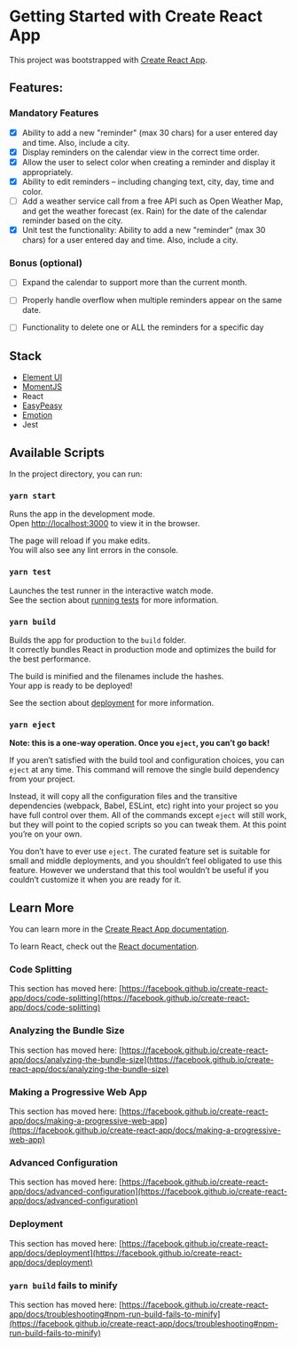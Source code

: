 # Getting Started with Create React App

This project was bootstrapped with [Create React App](https://github.com/facebook/create-react-app).

## Features:

### Mandatory Features 

* [X] Ability to add a new "reminder" (max 30 chars) for a user entered day and time. Also, include a city.
* [X] Display reminders on the calendar view in the correct time order.
* [X] Allow the user to select color when creating a reminder and display it appropriately.
* [X] Ability to edit reminders – including changing text, city, day, time and color.
* [ ] Add a weather service call from a free API such as Open Weather Map, and get the weather forecast (ex. Rain) for the date of the calendar reminder based on the city.
* [X] Unit test the functionality: Ability to add a new "reminder" (max 30 chars) for a user entered day and time. Also, include a city.

### Bonus (optional)

* [ ] Expand the calendar to support more than the current month. 
* [ ] Properly handle overflow when multiple reminders appear on the same date. 
* [ ] Functionality to delete one or ALL the reminders for a specific day 


## Stack

* [Element UI](https://elemefe.github.io/element-react/index#/en-US/quick-start)
* [MomentJS](https://momentjs.com/)
* React
* [EasyPeasy](https://easy-peasy.now.sh/)
* [Emotion](https://emotion.sh/docs/introduction)
* Jest

## Available Scripts

In the project directory, you can run:

### `yarn start`

Runs the app in the development mode.\
Open [http://localhost:3000](http://localhost:3000) to view it in the browser.

The page will reload if you make edits.\
You will also see any lint errors in the console.

### `yarn test`

Launches the test runner in the interactive watch mode.\
See the section about [running tests](https://facebook.github.io/create-react-app/docs/running-tests) for more information.

### `yarn build`

Builds the app for production to the `build` folder.\
It correctly bundles React in production mode and optimizes the build for the best performance.

The build is minified and the filenames include the hashes.\
Your app is ready to be deployed!

See the section about [deployment](https://facebook.github.io/create-react-app/docs/deployment) for more information.

### `yarn eject`

**Note: this is a one-way operation. Once you `eject`, you can’t go back!**

If you aren’t satisfied with the build tool and configuration choices, you can `eject` at any time. This command will remove the single build dependency from your project.

Instead, it will copy all the configuration files and the transitive dependencies (webpack, Babel, ESLint, etc) right into your project so you have full control over them. All of the commands except `eject` will still work, but they will point to the copied scripts so you can tweak them. At this point you’re on your own.

You don’t have to ever use `eject`. The curated feature set is suitable for small and middle deployments, and you shouldn’t feel obligated to use this feature. However we understand that this tool wouldn’t be useful if you couldn’t customize it when you are ready for it.

## Learn More

You can learn more in the [Create React App documentation](https://facebook.github.io/create-react-app/docs/getting-started).

To learn React, check out the [React documentation](https://reactjs.org/).

### Code Splitting

This section has moved here: [https://facebook.github.io/create-react-app/docs/code-splitting](https://facebook.github.io/create-react-app/docs/code-splitting)

### Analyzing the Bundle Size

This section has moved here: [https://facebook.github.io/create-react-app/docs/analyzing-the-bundle-size](https://facebook.github.io/create-react-app/docs/analyzing-the-bundle-size)

### Making a Progressive Web App

This section has moved here: [https://facebook.github.io/create-react-app/docs/making-a-progressive-web-app](https://facebook.github.io/create-react-app/docs/making-a-progressive-web-app)

### Advanced Configuration

This section has moved here: [https://facebook.github.io/create-react-app/docs/advanced-configuration](https://facebook.github.io/create-react-app/docs/advanced-configuration)

### Deployment

This section has moved here: [https://facebook.github.io/create-react-app/docs/deployment](https://facebook.github.io/create-react-app/docs/deployment)

### `yarn build` fails to minify

This section has moved here: [https://facebook.github.io/create-react-app/docs/troubleshooting#npm-run-build-fails-to-minify](https://facebook.github.io/create-react-app/docs/troubleshooting#npm-run-build-fails-to-minify)
